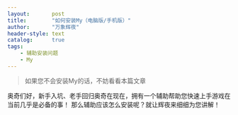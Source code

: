 ```yaml
---
layout:       post
title:        "如何安装My（电脑版/手机版）"
author:       "万象辉夜"
header-style: text
catalog:      true
tags:
    - 辅助安装问题
    - My
---
```


> 如果您不会安装My的话，不妨看看本篇文章

奥奇们好，新手入坑、老手回归奥奇在现在，拥有一个辅助帮助您快速上手游戏在当前几乎是必备的事！
那么辅助应该怎么安装呢？就让辉夜来细细为您讲解！
